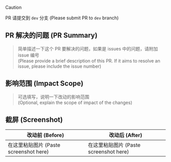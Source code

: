 > [!CAUTION] 
> PR 请提交到 `dev` 分支  (Please submit PR to `dev` branch)

## PR 解决的问题 (PR Summary)
> 简单描述一下这个 PR 要解决的问题，如果是 issues 中的问题，请附加 issue 编号  
> (Please provide a brief description of this PR. If it aims to resolve an issue, please include the issue number)

## 影响范围 (Impact Scope)
> 可选填写，说明一下改动的影响范围  
> (Optional, explain the scope of impact of the changes)

## 截屏 (Screenshot)
| 改动前 (Before) | 改动后 (After) |
|     ------     |    ------      |
| 在这里粘贴图片 (Paste screenshot here) | 在这里粘贴图片 (Paste screenshot here) | 
